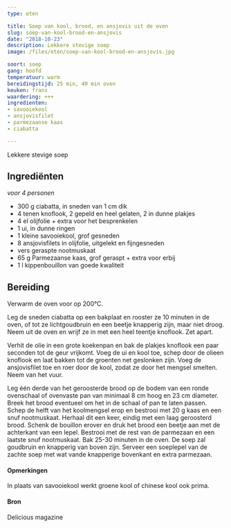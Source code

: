 ```yaml
---
type: eten

title: Soep van kool, brood, en ansjovis uit de oven
slug: soep-van-kool-brood-en-ansjovis
date: "2018-10-23"
description: Lekkere stevige soep
image: /files/eten/soep-van-kool-brood-en-ansjovis.jpg

soort: soep
gang: hoofd
temperatuur: warm
bereidingstijd: 25 min, 40 min oven
keuken: frans
waardering: +++
ingredienten:
- savooiekool
- ansjovisfilet
- parmezaanse kaas
- ciabatta

---
```


Lekkere stevige soep

## Ingrediënten

*voor 4 personen*

* 300 g ciabatta, in sneden van 1 cm dik
* 4 tenen knoflook, 2 gepeld en heel gelaten, 2 in dunne plakjes
* 4 el olijfolie + extra voor het besprenkelen
* 1 ui, in dunne ringen
* 1 kleine savooiekool, grof gesneden
* 8 ansjovisfilets in olijfolie, uitgelekt en fijngesneden
* vers geraspte nootmuskaat
* 65 g Parmezaanse kaas, grof geraspt + extra voor erbij
* 1 l kippenbouillon van goede kwaliteit

## Bereiding

Verwarm de oven voor op 200°C.

Leg de sneden ciabatta op een bakplaat en rooster ze 10 minuten in de oven, of tot ze lichtgoudbruin en een beetje knapperig zijn, maar niet droog. Neem uit de oven en wrijf ze in met een heel teentje knoflook. Zet apart.

Verhit de olie in een grote koekenpan en bak de plakjes knoflook een paar seconden tot de geur vrijkomt. Voeg de ui en kool toe, schep door de olieen knoflook en laat bakken tot de groenten net geslonken zijn. Voeg de ansjovisfilet toe en roer door de kool, zodat ze door het mengsel smelten. Neem van het vuur.

Leg één derde van het geroosterde brood op de bodem van een ronde ovenschaal of ovenvaste pan van minimaal 8 cm hoog en 23 cm diameter. Breek het brood eventueel om het in de schaal of pan te laten passen. Schep de helft van het koolmengsel erop en bestrooi met 20 g kaas en een snuf nootmuskaat. Herhaal dit een keer, eindig met een laag geroosterd brood. Schenk de bouillon erover en druk het brood een beetje aan met de achterkant van een lepel. Bestrooi met de rest van de parmezaan en een laatste snuf nootmuskaat. Bak 25-30 minuten in de oven. De soep zal goudbruin en knapperig van boven zijn. Serveer een soeplepel van de zachte soep met wat vande knapperige bovenkant en extra parmezaan.

#### Opmerkingen

In plaats van savooiekool werkt groene kool of chinese kool ook prima.

#### Bron

Delicious magazine
